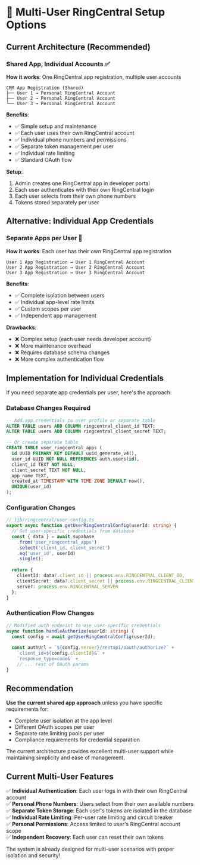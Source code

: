 # 🏢 Multi-User RingCentral Setup Options

## Current Architecture (Recommended)

### **Shared App, Individual Accounts** ✅
**How it works**: One RingCentral app registration, multiple user accounts

```
CRM App Registration (Shared)
├── User 1 → Personal RingCentral Account
├── User 2 → Personal RingCentral Account  
└── User 3 → Personal RingCentral Account
```

**Benefits**:
- ✅ Simple setup and maintenance
- ✅ Each user uses their own RingCentral account
- ✅ Individual phone numbers and permissions
- ✅ Separate token management per user
- ✅ Individual rate limiting
- ✅ Standard OAuth flow

**Setup**:
1. Admin creates one RingCentral app in developer portal
2. Each user authenticates with their own RingCentral login
3. Each user selects from their own phone numbers
4. Tokens stored separately per user

## Alternative: Individual App Credentials

### **Separate Apps per User** 🔧
**How it works**: Each user has their own RingCentral app registration

```
User 1 App Registration → User 1 RingCentral Account
User 2 App Registration → User 2 RingCentral Account
User 3 App Registration → User 3 RingCentral Account
```

**Benefits**:
- ✅ Complete isolation between users
- ✅ Individual app-level rate limits
- ✅ Custom scopes per user
- ✅ Independent app management

**Drawbacks**:
- ❌ Complex setup (each user needs developer account)
- ❌ More maintenance overhead
- ❌ Requires database schema changes
- ❌ More complex authentication flow

## Implementation for Individual Credentials

If you need separate app credentials per user, here's the approach:

### **Database Changes Required**
```sql
-- Add app credentials to user profile or separate table
ALTER TABLE users ADD COLUMN ringcentral_client_id TEXT;
ALTER TABLE users ADD COLUMN ringcentral_client_secret TEXT;

-- Or create separate table
CREATE TABLE user_ringcentral_apps (
  id UUID PRIMARY KEY DEFAULT uuid_generate_v4(),
  user_id UUID NOT NULL REFERENCES auth.users(id),
  client_id TEXT NOT NULL,
  client_secret TEXT NOT NULL,
  app_name TEXT,
  created_at TIMESTAMP WITH TIME ZONE DEFAULT now(),
  UNIQUE(user_id)
);
```

### **Configuration Changes**
```typescript
// lib/ringcentral/user-config.ts
export async function getUserRingCentralConfig(userId: string) {
  // Get user-specific credentials from database
  const { data } = await supabase
    .from('user_ringcentral_apps')
    .select('client_id, client_secret')
    .eq('user_id', userId)
    .single();
    
  return {
    clientId: data?.client_id || process.env.RINGCENTRAL_CLIENT_ID,
    clientSecret: data?.client_secret || process.env.RINGCENTRAL_CLIENT_SECRET,
    server: process.env.RINGCENTRAL_SERVER
  };
}
```

### **Authentication Flow Changes**
```typescript
// Modified auth endpoint to use user-specific credentials
async function handleAuthorize(userId: string) {
  const config = await getUserRingCentralConfig(userId);
  
  const authUrl = `${config.server}/restapi/oauth/authorize?` +
    `client_id=${config.clientId}&` +
    `response_type=code&` +
    // ... rest of OAuth params
}
```

## Recommendation

**Use the current shared app approach** unless you have specific requirements for:
- Complete user isolation at the app level
- Different OAuth scopes per user
- Separate rate limiting pools per user
- Compliance requirements for credential separation

The current architecture provides excellent multi-user support while maintaining simplicity and ease of management.

## Current Multi-User Features

✅ **Individual Authentication**: Each user logs in with their own RingCentral account  
✅ **Personal Phone Numbers**: Users select from their own available numbers  
✅ **Separate Token Storage**: Each user's tokens are isolated in the database  
✅ **Individual Rate Limiting**: Per-user rate limiting and circuit breaker  
✅ **Personal Permissions**: Access limited to user's RingCentral account scope  
✅ **Independent Recovery**: Each user can reset their own tokens  

The system is already designed for multi-user scenarios with proper isolation and security!
